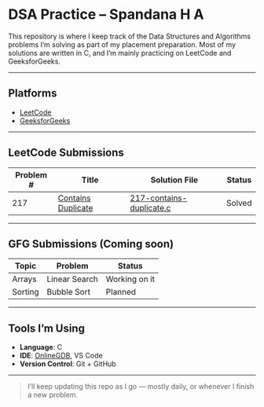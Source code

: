 # DSA Practice – Spandana H A

This repository is where I keep track of the Data Structures and Algorithms problems I’m solving as part of my placement preparation. Most of my solutions are written in C, and I’m mainly practicing on LeetCode and GeeksforGeeks.

---

## Platforms

- [LeetCode](https://leetcode.com/)
- [GeeksforGeeks](https://www.geeksforgeeks.org/)

---

## LeetCode Submissions

| Problem # | Title | Solution File | Status |
|-----------|-------------------------|-------------------------------|--------|
| 217       | [Contains Duplicate](https://leetcode.com/problems/contains-duplicate/) | [217-contains-duplicate.c](leetcode) | Solved |

---

## GFG Submissions (Coming soon)

| Topic   | Problem        | Status  |
|---------|----------------|---------|
| Arrays  | Linear Search  | Working on it |
| Sorting | Bubble Sort    | Planned |

---

## Tools I’m Using

- **Language**: C
- **IDE**: [OnlineGDB](https://www.onlinegdb.com/online_c_compiler), VS Code
- **Version Control**: Git + GitHub

---

> I’ll keep updating this repo as I go — mostly daily, or whenever I finish a new problem.
